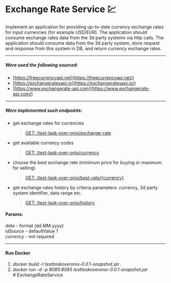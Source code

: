 # Exchange Rate Service 💹

Implement an application for providing up-to-date currency exchange rates for input currencies (for example USD/EUR). The application should consume exchange rates data  from the 3d party systems via http calls. The application should consume data from the 3d party system, store request and response from this system in DB, and return currency exchange rates.
_________________________________________________________________________________________
##### Were used the following sourced:
* [https://freecurrencyapi.net](https://freecurrencyapi.net/)
* [https://exchangeratesapi.io](https://exchangeratesapi.io/)
* [https://www.exchangerate-api.com](https://www.exchangerate-api.com/)
__________________________________________
##### Were implemented such endpoints:
* get exchange rates for currencies
    >[GET: /test-task-over-onix/exchange-rate](http:/localhost:8085/test-task-over-onix/exchange-rate)
* get available currency codes
    >[GET: /test-task-over-onix/currency](http:/localhost:8085/test-task-over-onix/currency) 
* choose the best exchange rate (minimum price for buying or maximum for selling)
    >[GET: /test-task-over-onix/best-rate/{currency}](http:/localhost:8085/test-task-over-onix/best-rate/ALL)
* get exchange rates history by criteria parameters: currency, 3d party system identifier, data range etc.
    >[GET: /test-task-over-onix/history](http:/localhost:8085/test-task-over-onix/history?date=05.10.2022)
#### Params:
 *date* - format (dd.MM.yyyy) </br>
 *idSource* - defaultValue 1 </br>
 *currency* - not required </br>
_________________________________________________________________________________________
#### Run Docker
1) *docker build -t testtaskoveronix-0.0.1-snapshot.jar .* </br>
2) *docker run -d -p 8085:8085 testtaskoveronix-0.0.1-snapshot.jar*  </br># ExchangeRateService
